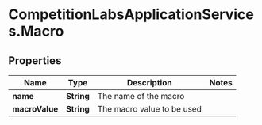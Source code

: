# CompetitionLabsApplicationServices.Macro

## Properties

Name | Type | Description | Notes
------------ | ------------- | ------------- | -------------
**name** | **String** | The name of the macro | 
**macroValue** | **String** | The macro value to be used | 


